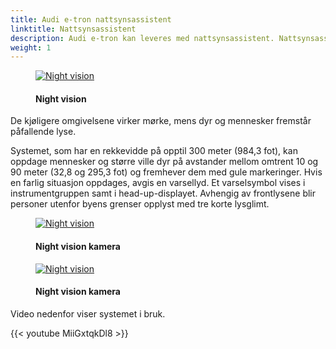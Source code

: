 ```yaml
---
title: Audi e-tron nattsynsassistent
linktitle: Nattsynsassistent
description: Audi e-tron kan leveres med nattsynsassistent. Nattsynsassistenten som er tilgjengelig for Audi e-tron bruker et fjernt infrarødt kamera. Den reagerer på varmen som avgis av gjenstander. Konvertert til svart-hvitt-bilder kan informasjonen ses i instrumentgruppen eller Audi virtual cockpit.
weight: 1
---
```


<!-- markdownlint-disable MD033 -->
<figure>
    <a href="https://media.electrichasgoneaudi.net/multimedia/models/e-tron/technology/drivingassistance/nightvision/nightvision.jpg">
        <img src="https://media.electrichasgoneaudi.net/multimedia/models/e-tron/technology/drivingassistance/nightvision/nightvisions.jpg"
        alt="Night vision" title="Night vision">
    </a>
    <figcaption><h4>Night vision</h4></figcaption>
</figure>

De kjøligere omgivelsene virker mørke, mens dyr og mennesker fremstår påfallende lyse.

Systemet, som har en rekkevidde på opptil 300 meter (984,3 fot), kan oppdage mennesker og større ville dyr på avstander mellom omtrent 10 og 90 meter (32,8 og 295,3 fot) og fremhever dem med gule markeringer. Hvis en farlig situasjon oppdages, avgis en varsellyd. Et varselsymbol vises i instrumentgruppen samt i head-up-displayet. Avhengig av frontlysene blir personer utenfor byens grenser opplyst med tre korte lysglimt.

<figure>
    <a href="https://media.electrichasgoneaudi.net/multimedia/models/e-tron/technology/drivingassistance/nightvision/nightvisioncamera.jpg">
        <img src="https://media.electrichasgoneaudi.net/multimedia/models/e-tron/technology/drivingassistance/nightvision/nightvisioncameras.jpg"
        alt="Night vision" title="Night vision">
    </a>
    <figcaption><h4>Night vision kamera</h4></figcaption>
</figure>

<figure>
    <a href="https://media.electrichasgoneaudi.net/multimedia/models/e-tron/technology/drivingassistance/nightvision/camera.jpg">
        <img src="https://media.electrichasgoneaudi.net/multimedia/models/e-tron/technology/drivingassistance/nightvision/cameras.jpg"
        alt="Night vision" title="Night vision">
    </a>
    <figcaption><h4>Night vision kamera</h4></figcaption>
</figure>

Video nedenfor viser systemet i bruk.

{{< youtube MiiGxtqkDl8 >}}